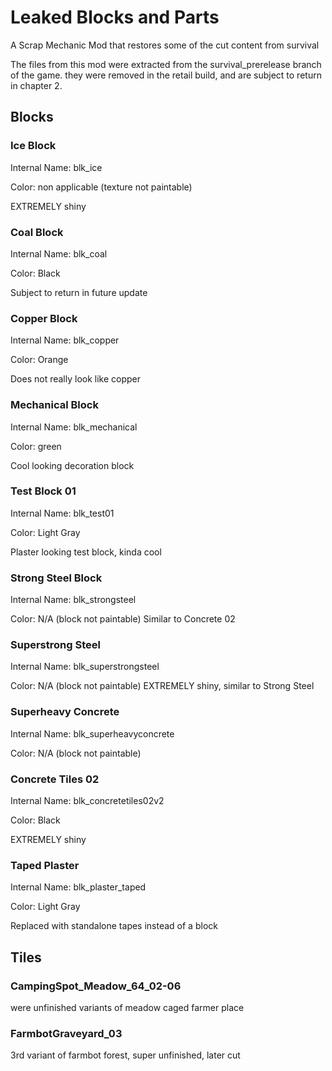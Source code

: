 <h1>Leaked Blocks and Parts</h1>
<p> A Scrap Mechanic Mod that restores some of the cut content from survival</p>

<p>The files from this mod were extracted from the survival_prerelease branch of the game. 
they were removed in the retail build, and are subject to return in chapter 2.</p>

<h2>Blocks</h2>
<h3> Ice Block </h3>
<p>Internal Name: blk_ice</p>
<p>Color: non applicable (texture not paintable)</p>
EXTREMELY shiny

<h3> Coal Block </h3>
<p>Internal Name: blk_coal</p>
<p>Color: Black</p>
Subject to return in future update

<h3> Copper Block</h3>
<p>Internal Name: blk_copper</p>
<p>Color: Orange</p>
Does not really look like copper

<h3> Mechanical Block</h3>
<p>Internal Name: blk_mechanical</p>
<p>Color: green</p>
Cool looking decoration block

<h3> Test Block 01</h3>
<p>Internal Name: blk_test01</p>
<p>Color: Light Gray</p>
Plaster looking test block, kinda cool

<h3> Strong Steel Block</h3>
<p>Internal Name: blk_strongsteel</p>
<p>Color: N/A (block not paintable)
Similar to Concrete 02

<h3> Superstrong Steel</h3>
<p>Internal Name: blk_superstrongsteel</p>
<p>Color: N/A (block not paintable)
EXTREMELY shiny, similar to Strong Steel

<h3> Superheavy Concrete</h3>
<p>Internal Name: blk_superheavyconcrete</p>
<p>Color: N/A (block not paintable)


<h3> Concrete Tiles 02</h3>
<p>Internal Name: blk_concretetiles02v2</p>
<p>Color: Black</p>
EXTREMELY shiny

<h3> Taped Plaster</h3>
<p>Internal Name: blk_plaster_taped</p>
<p>Color: Light Gray</p>
Replaced with standalone tapes instead of a block

<h2>Tiles</h2>
<h3>CampingSpot_Meadow_64_02-06</h3>
<p>were unfinished variants of meadow caged farmer place</p>

<h3>FarmbotGraveyard_03</h3>
<p>3rd variant of farmbot forest, super unfinished, later cut</p>
